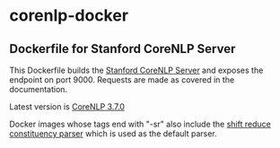 # corenlp-docker
Dockerfile for Stanford CoreNLP Server
---------

This Dockerfile builds the [Stanford CoreNLP Server](http://stanfordnlp.github.io/CoreNLP/corenlp-server.html)
and exposes the endpoint on port 9000. Requests are made as covered in the documentation.

Latest version is [CoreNLP 3.7.0](http://nlp.stanford.edu/software/stanford-corenlp-full-2016-10-31.zip)

Docker images whose tags end with "-sr" also include the [shift reduce constituency parser](https://nlp.stanford.edu/software/srparser.shtml)
which is used as the default parser.
